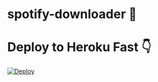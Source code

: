 # spotify-downloader 🎵

# Deploy to Heroku Fast 👇
[![Deploy](https://www.herokucdn.com/deploy/button.svg)](https://heroku.com/deploy?template=https://github.com/Ashkan7AH/spotidls/tree/Heroku)

